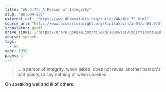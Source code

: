 ```yaml
---
title: "AN 4.73: A Person of Integrity"
slug: "an.004.073"
external_url: "https://www.dhammatalks.org/suttas/AN/AN4_73.html"
source_url: "https://www.accesstoinsight.org/tipitaka/an/an04/an04.073.than.html"
translator: geoff
drive_links: ["https://drive.google.com/file/d/18Rcw7sz9lMgIYVIdsrzOeJhtDGnBXBzk/view?usp=drivesdk"]
course: speech
tags:
  - an
year: 1998
pages: 1
---
```


> … a person of integrity, when asked, does not reveal another person's bad points, to say nothing of when unasked

On speaking well and ill of others.

